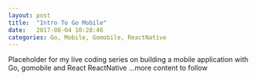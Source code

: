 ```yaml
---
layout: post
title:  "Intro To Go Mobile"
date:   2017-08-04 10:28:46
categories: Go, Mobile, Gomobile, ReactNative
---
```


Placeholder for my live coding series on building a mobile application with Go, gomobile and React ReactNative
...more content to follow